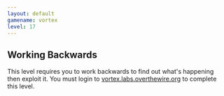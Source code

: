 ```yaml
---
layout: default
gamename: vortex
level: 17
---
```

Working Backwards
-----------------
This level requires you to work backwards to find out what's
happening then exploit it. You must login to
[vortex.labs.overthewire.org][] to complete this level.

[vortex.labs.overthewire.org]: ssh://vortex.labs.overthewire.org:2228
